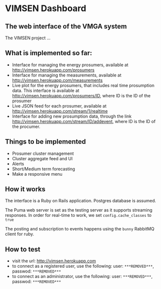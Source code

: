 VIMSEN Dashboard
==============

The web interface of the VMGA system
--------------

The VIMSEN project ...


What is implemented so far:
---------------------------

- Interface for managing the energy prosumers, available at http://vimsen.herokuapp.com/prosumers
- Interface for managing the measurements, available at http://vimsen.herokuapp.com/measurements
- Live plot for the energy prosumers, that includes real time prosumption data. This 
interface is available at http://vimsen.herokuapp.com/prosumers/ID, where ID is the ID of the prosumer
- Live JSON feed for each prosumer, available at http://vimsen.herokuapp.com/stream/1/realtime
- Interface for adding new prosumption data, through the link http://vimsen.herokuapp.com/stream/ID/addevent, where ID is the ID of the procumer.

Things to be implemented
-------------------------

- Prosumer cluster management
- Cluster aggregate feed and UI
- Alerts
- Short/Medium term forecasting
- Make a responsive menu

How it works
------------
The interface is a Ruby on Rails application. Postgres database is assumed.

The Puma web server is set as the testing server as it supports streaming responses. In order for real-time to work, we set `config.cache_classes` to `true`

The posting and subscription to events happens using the `bunny` RabbitMQ client for ruby.

How to test
-----------

 - visit the url: http://vimsen.herokuapp.com
 - to connect as a registered user, use the following: user: `***REMOVED***`, passwod: `***REMOVED***`
 - to connect as an administrator, use the following: user: `***REMOVED***`, passwod: `***REMOVED***` 



